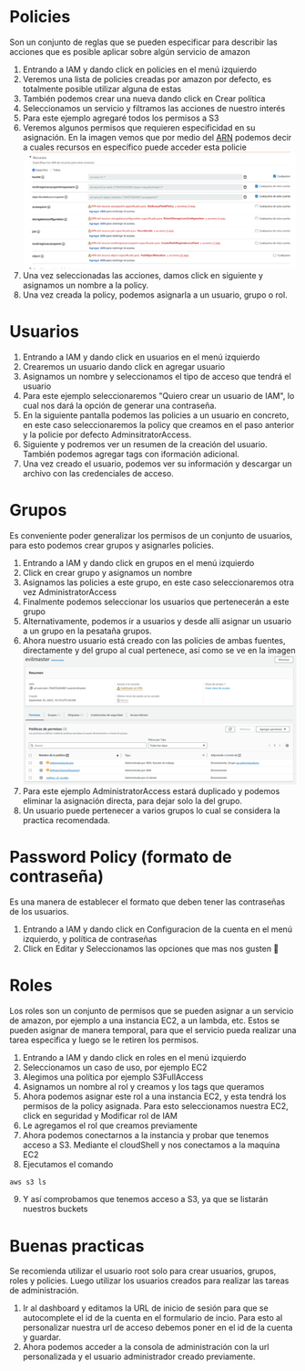 # Policies

Son un conjunto de reglas que se pueden especificar para describir las acciones que es posible aplicar sobre algún servicio de amazon

1. Entrando a IAM y dando click en policies en el menú izquierdo
2. Veremos una lista de policies creadas por amazon por defecto, es totalmente posible utilizar alguna de estas
3. También podemos crear una nueva dando click en Crear política
4. Seleccionamos un servicio y filtramos las acciones de nuestro interés
5. Para este ejemplo agregaré todos los permisos a S3
6. Veremos algunos permisos que requieren especificidad en su asignación. En la imagen vemos que por medio del [ARN](https://docs.aws.amazon.com/es_es/IAM/latest/UserGuide/reference-arns.html) podemos decir a cuales recursos en específico puede acceder esta policie ![arn_s3_example](arn.png)
7. Una vez seleccionadas las acciones, damos click en siguiente y asignamos un nombre a la policy.
8. Una vez creada la policy, podemos asignarla a un usuario, grupo o rol.

# Usuarios
1. Entrando a IAM y dando click en usuarios en el menú izquierdo
2. Crearemos un usuario dando click en agregar usuario
3. Asignamos un nombre y seleccionamos el tipo de acceso que tendrá el usuario
4. Para este ejemplo seleccionaremos "Quiero crear un usuario de IAM", lo cual nos dará la opción de generar una contraseña.
5. En la siguiente pantalla podemos las policies a un usuario en concreto, en este caso seleccionaremos la policy que creamos en el paso anterior y la policie por defecto AdminsitratorAccess.
6. Siguiente y podremos ver un resumen de la creación del usuario. También podemos agregar tags con iformación adicional.
7. Una vez creado el usuario, podemos ver su información y descargar un archivo con las credenciales de acceso.

# Grupos
Es conveniente poder generalizar los permisos de un conjunto de usuarios, para esto podemos crear grupos y asignarles policies.

1. Entrando a IAM y dando click en grupos en el menú izquierdo
2. Click en crear grupo y asignamos un nombre
3. Asignamos las policies a este grupo, en este caso seleccionaremos otra vez AdministratorAccess
4. Finalmente podemos seleccionar los usuarios que pertenecerán a este grupo
5. Alternativamente, podemos ir a usuarios y desde allí asignar un usuario a un grupo en la pesataña grupos.
6. Ahora nuestro usuario está creado con las policies de ambas fuentes, directamente y del grupo al cual pertenece, así como se ve en la imagen
![user_group_policies](user_group_policies.png)
7. Para este ejemplo AdministratorAccess estará duplicado y podemos eliminar la asignación directa, para dejar solo la del grupo.
8. Un usuario puede pertenecer a varios grupos lo cual se considera la practica recomendada.

# Password Policy (formato de contraseña)
Es una manera de establecer el formato que deben tener las contraseñas de los usuarios. 

1. Entrando a IAM y dando click en Configuracion de la cuenta en el menú izquierdo, y política de contraseñas 
2. Click en Editar y Seleccionamos las opciones que mas nos gusten 🙂

# Roles
Los roles son un conjunto de permisos que se pueden asignar a un servicio de amazon, por ejemplo a una instancia EC2, a un lambda, etc. Estos se pueden asignar de manera temporal, para que el servicio pueda realizar una tarea especifica y luego se le retiren los permisos.

1. Entrando a IAM y dando click en roles en el menú izquierdo
2. Seleccionamos un caso de uso, por ejemplo EC2
3. Alegimos una política por ejemplo S3FullAccess
4. Asignamos un nombre al rol y creamos y los tags que queramos
5. Ahora podemos asignar este rol a una instancia EC2, y esta tendrá los permisos de la policy asignada. Para esto seleccionamos nuestra EC2, click en seguridad y Modificar rol de IAM
6. Le agregamos el rol que creamos previamente
7. Ahora podemos conectarnos a la instancia y probar que tenemos acceso a S3. Mediante el cloudShell y nos conectamos a la maquina EC2
8. Ejecutamos el comando 
```bash
aws s3 ls
```
9. Y así comprobamos que tenemos acceso a S3, ya que se listarán nuestros buckets

# Buenas practicas
Se recomienda utilizar el usuario root solo para crear usuarios, grupos, roles y policies. Luego utilizar los usuarios creados para realizar las tareas de administración.

1. Ir al dashboard y editamos la URL de inicio de sesión para que se autocomplete el id de la cuenta en el formulario de incio. Para esto al personalizar nuestra url de acceso debemos poner en el id de la cuenta y guardar.
2. Ahora podemos acceder a la consola de administración con la url personalizada y el usuario administrador creado previamente. 
